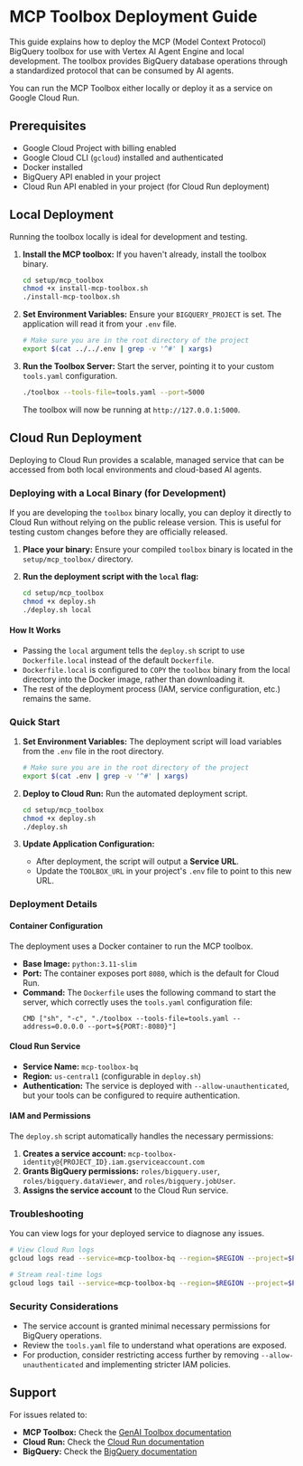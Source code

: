 # MCP Toolbox Deployment Guide

This guide explains how to deploy the MCP (Model Context Protocol) BigQuery toolbox for use with Vertex AI Agent Engine and local development. The toolbox provides BigQuery database operations through a standardized protocol that can be consumed by AI agents.

You can run the MCP Toolbox either locally or deploy it as a service on Google Cloud Run.

## Prerequisites

- Google Cloud Project with billing enabled
- Google Cloud CLI (`gcloud`) installed and authenticated
- Docker installed
- BigQuery API enabled in your project
- Cloud Run API enabled in your project (for Cloud Run deployment)

## Local Deployment

Running the toolbox locally is ideal for development and testing.

1.  **Install the MCP toolbox:**
    If you haven't already, install the toolbox binary.
    ```bash
    cd setup/mcp_toolbox
    chmod +x install-mcp-toolbox.sh
    ./install-mcp-toolbox.sh
    ```

2.  **Set Environment Variables:**
    Ensure your `BIGQUERY_PROJECT` is set. The application will read it from your `.env` file.
    ```bash
    # Make sure you are in the root directory of the project
    export $(cat ../../.env | grep -v '^#' | xargs)
    ```

3.  **Run the Toolbox Server:**
    Start the server, pointing it to your custom `tools.yaml` configuration.
    ```bash
    ./toolbox --tools-file=tools.yaml --port=5000
    ```
    The toolbox will now be running at `http://127.0.0.1:5000`.

## Cloud Run Deployment

Deploying to Cloud Run provides a scalable, managed service that can be accessed from both local environments and cloud-based AI agents.

### Deploying with a Local Binary (for Development)

If you are developing the `toolbox` binary locally, you can deploy it directly to Cloud Run without relying on the public release version. This is useful for testing custom changes before they are officially released.

1.  **Place your binary:** Ensure your compiled `toolbox` binary is located in the `setup/mcp_toolbox/` directory.

2.  **Run the deployment script with the `local` flag:**
    ```bash
    cd setup/mcp_toolbox
    chmod +x deploy.sh
    ./deploy.sh local
    ```

#### How It Works

-   Passing the `local` argument tells the `deploy.sh` script to use `Dockerfile.local` instead of the default `Dockerfile`.
-   `Dockerfile.local` is configured to `COPY` the `toolbox` binary from the local directory into the Docker image, rather than downloading it.
-   The rest of the deployment process (IAM, service configuration, etc.) remains the same.

### Quick Start

1.  **Set Environment Variables:**
    The deployment script will load variables from the `.env` file in the root directory.
    ```bash
    # Make sure you are in the root directory of the project
    export $(cat .env | grep -v '^#' | xargs)
    ```

2.  **Deploy to Cloud Run:**
    Run the automated deployment script.
    ```bash
    cd setup/mcp_toolbox
    chmod +x deploy.sh
    ./deploy.sh
    ```

3.  **Update Application Configuration:**
    - After deployment, the script will output a **Service URL**.
    - Update the `TOOLBOX_URL` in your project's `.env` file to point to this new URL.

### Deployment Details

#### Container Configuration

The deployment uses a Docker container to run the MCP toolbox.

-   **Base Image:** `python:3.11-slim`
-   **Port:** The container exposes port `8080`, which is the default for Cloud Run.
-   **Command:** The `Dockerfile` uses the following command to start the server, which correctly uses the `tools.yaml` configuration file:
    ```
    CMD ["sh", "-c", "./toolbox --tools-file=tools.yaml --address=0.0.0.0 --port=${PORT:-8080}"]
    ```

#### Cloud Run Service

-   **Service Name:** `mcp-toolbox-bq`
-   **Region:** `us-central1` (configurable in `deploy.sh`)
-   **Authentication:** The service is deployed with `--allow-unauthenticated`, but your tools can be configured to require authentication.

#### IAM and Permissions

The `deploy.sh` script automatically handles the necessary permissions:

1.  **Creates a service account:** `mcp-toolbox-identity@{PROJECT_ID}.iam.gserviceaccount.com`
2.  **Grants BigQuery permissions:** `roles/bigquery.user`, `roles/bigquery.dataViewer`, and `roles/bigquery.jobUser`.
3.  **Assigns the service account** to the Cloud Run service.

### Troubleshooting

You can view logs for your deployed service to diagnose any issues.

```bash
# View Cloud Run logs
gcloud logs read --service=mcp-toolbox-bq --region=$REGION --project=$PROJECT_ID

# Stream real-time logs
gcloud logs tail --service=mcp-toolbox-bq --region=$REGION --project=$PROJECT_ID
```

### Security Considerations

- The service account is granted minimal necessary permissions for BigQuery operations.
- Review the `tools.yaml` file to understand what operations are exposed.
- For production, consider restricting access further by removing `--allow-unauthenticated` and implementing stricter IAM policies.

## Support

For issues related to:
- **MCP Toolbox:** Check the [GenAI Toolbox documentation](https://googleapis.github.io/genai-toolbox/)
- **Cloud Run:** Check the [Cloud Run documentation](https://cloud.google.com/run/docs)
- **BigQuery:** Check the [BigQuery documentation](https://cloud.google.com/bigquery/docs)
